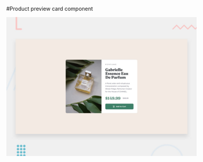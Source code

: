 #Product preview card component

![Design preview for the Product preview card component coding challenge](./design/desktop-preview.jpg)
